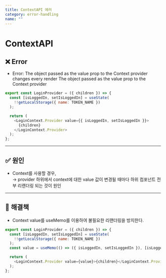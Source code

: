 ```yaml
---
title: ContextAPI 에러
category: error-handling
name: ""
---
```


# ContextAPI

## ❌ Error

- Error: The object passed as the value prop to the Context provider changes every render
  The object passed as the value prop to the Context provider

```javascript
export const LoginProvider = ({ children }) => {
  const [isLoggedIn, setIsLoggedIn] = useState(
    !!getLocalStorage({ name: TOKEN_NAME })
  );

  return (
    <LoginContext.Provider value={{ isLoggedIn, setIsLoggedIn }}>
      {children}
    </LoginContext.Provider>
  );
};
```

---

## ✅ 원인

- Context를 사용할 경우,  
  → provider 하위에서 context에 대한 value 값이 변경될 때마다 하위 컴포넌트 전부 리랜더링 되는 것이 원인

---

## 🚀 해결책

- Context value를 useMemo를 이용하여 불필요한 리랜더링을 방지한다.

```javascript
export const LoginProvider = ({ children }) => {
  const [isLoggedIn, setIsLoggedIn] = useState(
    !!getLocalStorage({ name: TOKEN_NAME })
  );
  const value = useMemo(() => ({ isLoggedIn, setIsLoggedIn }), [isLoggedIn]);

  return (
    <LoginContext.Provider value={value}>{children}</LoginContext.Provider>
  );
};
```

